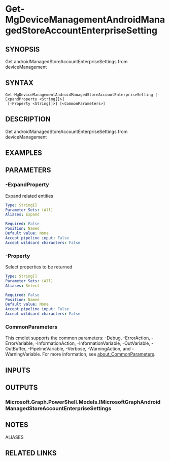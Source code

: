 ﻿---
external help file: Microsoft.Graph.DeviceManagement-help.xml
Module Name: Microsoft.Graph.DeviceManagement
online version: https://docs.microsoft.com/en-us/powershell/module/microsoft.graph.devicemanagement/get-mgdevicemanagementandroidmanagedstoreaccountenterprisesetting
schema: 2.0.0
---

# Get-MgDeviceManagementAndroidManagedStoreAccountEnterpriseSetting

## SYNOPSIS
Get androidManagedStoreAccountEnterpriseSettings from deviceManagement

## SYNTAX

```
Get-MgDeviceManagementAndroidManagedStoreAccountEnterpriseSetting [-ExpandProperty <String[]>]
 [-Property <String[]>] [<CommonParameters>]
```

## DESCRIPTION
Get androidManagedStoreAccountEnterpriseSettings from deviceManagement

## EXAMPLES

## PARAMETERS

### -ExpandProperty
Expand related entities

```yaml
Type: String[]
Parameter Sets: (All)
Aliases: Expand

Required: False
Position: Named
Default value: None
Accept pipeline input: False
Accept wildcard characters: False
```

### -Property
Select properties to be returned

```yaml
Type: String[]
Parameter Sets: (All)
Aliases: Select

Required: False
Position: Named
Default value: None
Accept pipeline input: False
Accept wildcard characters: False
```

### CommonParameters
This cmdlet supports the common parameters: -Debug, -ErrorAction, -ErrorVariable, -InformationAction, -InformationVariable, -OutVariable, -OutBuffer, -PipelineVariable, -Verbose, -WarningAction, and -WarningVariable. For more information, see [about_CommonParameters](http://go.microsoft.com/fwlink/?LinkID=113216).

## INPUTS

## OUTPUTS

### Microsoft.Graph.PowerShell.Models.IMicrosoftGraphAndroidManagedStoreAccountEnterpriseSettings
## NOTES

ALIASES

## RELATED LINKS
